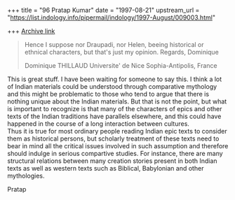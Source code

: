 +++
title = "96 Pratap Kumar"
date = "1997-08-21"
upstream_url = "https://list.indology.info/pipermail/indology/1997-August/009003.html"

+++
[Archive link](https://list.indology.info/pipermail/indology/1997-August/009003.html)


> 	Hence I suppose nor Draupadi, nor Helen, beeing historical or
> ethnical characters, but that's just my opinion.
> 	Regards,
> Dominique
> 
> Dominique THILLAUD
> Universite' de Nice Sophia-Antipolis, France


This is great stuff.  I have been waiting for someone to say this. I 
think a lot of Indian materials could be understood through  comparative 
mythology and this might be problematic to those who tend to argue that 
there is nothing unique about the Indian materials. But that is not the 
point, but what is important to recognize is that many of the characters 
of epics and other texts of the Indian traditions have parallels 
elsewhere, and this could have happened in the 
course of a long interaction between cultures.  
Thus it is true for most ordinary people reading 
Indian epic texts to consider them as historical 
persons, but scholarly treatment of these texts 
need to bear in mind all the critical issues 
involved in such assumption and therefore should 
indulge in serious compartive studies.  For 
instance, there are many structural relations 
between many creation stories present in both 
Indian texts as well as western texts such as 
Biblical, Babylonian and other mythologies. 

Pratap                         




